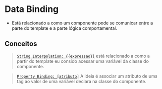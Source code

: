 # Data Binding
- Está relacionado a como um componente pode se comunicar entre a parte do template e a parte lógica comportamental.

## Conceitos
> [`String Interpolation: {{expressao}}`](https://github.com/jcarloscody/angular_data_binding/tree/main/src/app/string-interpolation) está relacionado a como a partir do template eu consido acessar uma variável da classe do componente. 

> [`Property Binding: [atributo]`](https://github.com/jcarloscody/angular_data_binding/tree/main/src/app/string-interpolation) A ideia é associar um atributo de uma tag ao valor de uma variável declara na classe do componente. 